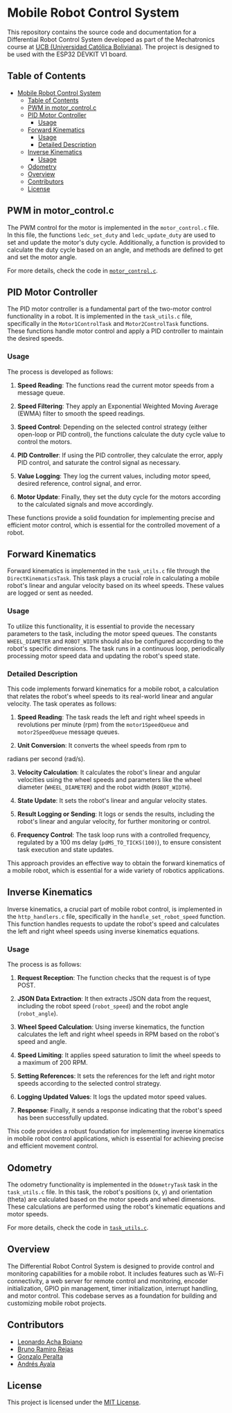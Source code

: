 # Mobile Robot Control System

This repository contains the source code and documentation for a Differential Robot Control System developed as part of the Mechatronics course at [UCB (Universidad Católica Boliviana)](https://www.scz.ucb.edu.bo). The project is designed to be used with the ESP32 DEVKIT V1 board.

## Table of Contents
- [Mobile Robot Control System](#mobile-robot-control-system)
  - [Table of Contents](#table-of-contents)
  - [PWM in motor\_control.c](#pwm-in-motor_controlc)
  - [PID Motor Controller](#pid-motor-controller)
    - [Usage](#usage)
  - [Forward Kinematics](#forward-kinematics)
    - [Usage](#usage-1)
    - [Detailed Description](#detailed-description)
  - [Inverse Kinematics](#inverse-kinematics)
    - [Usage](#usage-2)
  - [Odometry](#odometry)
  - [Overview](#overview)
  - [Contributors](#contributors)
  - [License](#license)

## PWM in motor_control.c

The PWM control for the motor is implemented in the `motor_control.c` file. In this file, the functions `ledc_set_duty` and `ledc_update_duty` are used to set and update the motor's duty cycle. Additionally, a function is provided to calculate the duty cycle based on an angle, and methods are defined to get and set the motor angle.

For more details, check the code in [`motor_control.c`](path/to/motor_control.c).

## PID Motor Controller

The PID motor controller is a fundamental part of the two-motor control functionality in a robot. It is implemented in the `task_utils.c` file, specifically in the `Motor1ControlTask` and `Motor2ControlTask` functions. These functions handle motor control and apply a PID controller to maintain the desired speeds.

### Usage

The process is developed as follows:

1. **Speed Reading**: The functions read the current motor speeds from a message queue.

2. **Speed Filtering**: They apply an Exponential Weighted Moving Average (EWMA) filter to smooth the speed readings.

3. **Speed Control**: Depending on the selected control strategy (either open-loop or PID control), the functions calculate the duty cycle value to control the motors.

4. **PID Controller**: If using the PID controller, they calculate the error, apply PID control, and saturate the control signal as necessary.

5. **Value Logging**: They log the current values, including motor speed, desired reference, control signal, and error.

6. **Motor Update**: Finally, they set the duty cycle for the motors according to the calculated signals and move accordingly.

These functions provide a solid foundation for implementing precise and efficient motor control, which is essential for the controlled movement of a robot.

## Forward Kinematics

Forward kinematics is implemented in the `task_utils.c` file through the `DirectKinematicsTask`. This task plays a crucial role in calculating a mobile robot's linear and angular velocity based on its wheel speeds. These values are logged or sent as needed.

### Usage

To utilize this functionality, it is essential to provide the necessary parameters to the task, including the motor speed queues. The constants `WHEEL_DIAMETER` and `ROBOT_WIDTH` should also be configured according to the robot's specific dimensions. The task runs in a continuous loop, periodically processing motor speed data and updating the robot's speed state.

### Detailed Description

This code implements forward kinematics for a mobile robot, a calculation that relates the robot's wheel speeds to its real-world linear and angular velocity. The task operates as follows:

1. **Speed Reading**: The task reads the left and right wheel speeds in revolutions per minute (rpm) from the `motor1SpeedQueue` and `motor2SpeedQueue` message queues.

2. **Unit Conversion**: It converts the wheel speeds from rpm to

radians per second (rad/s).

3. **Velocity Calculation**: It calculates the robot's linear and angular velocities using the wheel speeds and parameters like the wheel diameter (`WHEEL_DIAMETER`) and the robot width (`ROBOT_WIDTH`).

4. **State Update**: It sets the robot's linear and angular velocity states.

5. **Result Logging or Sending**: It logs or sends the results, including the robot's linear and angular velocity, for further monitoring or control.

6. **Frequency Control**: The task loop runs with a controlled frequency, regulated by a 100 ms delay (`pdMS_TO_TICKS(100)`), to ensure consistent task execution and state updates.

This approach provides an effective way to obtain the forward kinematics of a mobile robot, which is essential for a wide variety of robotics applications.

## Inverse Kinematics

Inverse kinematics, a crucial part of mobile robot control, is implemented in the `http_handlers.c` file, specifically in the `handle_set_robot_speed` function. This function handles requests to update the robot's speed and calculates the left and right wheel speeds using inverse kinematics equations.

### Usage

The process is as follows:

1. **Request Reception**: The function checks that the request is of type POST.

2. **JSON Data Extraction**: It then extracts JSON data from the request, including the robot speed (`robot_speed`) and the robot angle (`robot_angle`).

3. **Wheel Speed Calculation**: Using inverse kinematics, the function calculates the left and right wheel speeds in RPM based on the robot's speed and angle.

4. **Speed Limiting**: It applies speed saturation to limit the wheel speeds to a maximum of 200 RPM.

5. **Setting References**: It sets the references for the left and right motor speeds according to the selected control strategy.

6. **Logging Updated Values**: It logs the updated motor speed values.

7. **Response**: Finally, it sends a response indicating that the robot's speed has been successfully updated.

This code provides a robust foundation for implementing inverse kinematics in mobile robot control applications, which is essential for achieving precise and efficient movement control.

## Odometry

The odometry functionality is implemented in the `OdometryTask` task in the `task_utils.c` file. In this task, the robot's positions (x, y) and orientation (theta) are calculated based on the motor speeds and wheel dimensions. These calculations are performed using the robot's kinematic equations and motor speeds.

For more details, check the code in [`task_utils.c`](path/to/task_utils.c).

## Overview

The Differential Robot Control System is designed to provide control and monitoring capabilities for a mobile robot. It includes features such as Wi-Fi connectivity, a web server for remote control and monitoring, encoder initialization, GPIO pin management, timer initialization, interrupt handling, and motor control. This codebase serves as a foundation for building and customizing mobile robot projects.

## Contributors

- [Leonardo Acha Boiano](https://github.com/leonardoAB1)
- [Bruno Ramiro Rejas](https://github.com/BrunoRRM712)
- [Gonzalo Peralta]()
- [Andrés Ayala](https://github.com/mecatrono)

## License

This project is licensed under the [MIT License](LICENSE).